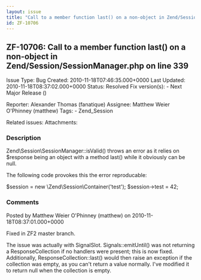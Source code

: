 ```yaml
---
layout: issue
title: "Call to a member function last() on a non-object in Zend/Session/SessionManager.php on line 339"
id: ZF-10706
---
```


ZF-10706: Call to a member function last() on a non-object in Zend/Session/SessionManager.php on line 339
---------------------------------------------------------------------------------------------------------

 Issue Type: Bug Created: 2010-11-18T07:46:35.000+0000 Last Updated: 2010-11-18T08:37:02.000+0000 Status: Resolved Fix version(s): - Next Major Release ()
 
 Reporter:  Alexander Thomas (fanatique)  Assignee:  Matthew Weier O'Phinney (matthew)  Tags: - Zend\_Session
 
 Related issues: 
 Attachments: 
### Description

Zend\\Session\\SessionManager::isValid() throws an error as it relies on $response being an object with a method last() while it obviously can be null.

The following code provokes this the error reproducable:

$session = new \\Zend\\Session\\Container('test'); $session->test = 42;

 

 

### Comments

Posted by Matthew Weier O'Phinney (matthew) on 2010-11-18T08:37:01.000+0000

Fixed in ZF2 master branch.

The issue was actually with SignalSlot. Signals::emitUntil() was not returning a ResponseCollection if no handlers were present; this is now fixed. Additionally, ResponseCollection::last() would then raise an exception if the collection was empty, as you can't return a value normally. I've modified it to return null when the collection is empty.

 

 